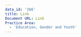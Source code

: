 ```yaml
---
data_id: '266'
title: Link
Document URL: Link
Practice Area:
  - 'Education, Gender and Youth'
---
```

